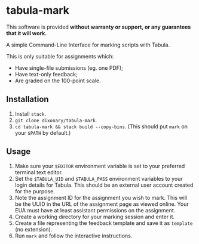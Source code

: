# tabula-mark

This software is provided **without warranty or support, or any guarantees that it will work.** 

A simple Command-Line Interface for marking scripts with Tabula.

This is only suitable for assignments which:

* Have single-file submissions (eg. one PDF);
* Have text-only feedback;
* Are graded on the 100-point scale.

## Installation

1. Install `stack`.
1. `git clone dixonary/tabula-mark`.
1. `cd tabula-mark && stack build --copy-bins`. (This should put `mark` on your `$PATH` by default.)

## Usage

1. Make sure your `$EDITOR` environment variable is set to your preferred terminal text editor.
1. Set the `$TABULA_UID` and `$TABULA_PASS` environment variables to your login details for Tabula. This should be an external user account created for the purpose.
1. Note the assignment ID for the assignment you wish to mark. This will be the UUID in the URL of the assignment page as viewed online. Your EUA must have at least assistant permissions on the assignment.
1. Create a working directory for your marking session and enter it.
1. Create a file representing the feedback template and save it as `template` (no extension).
1. Run `mark` and follow the interactive instructions.
